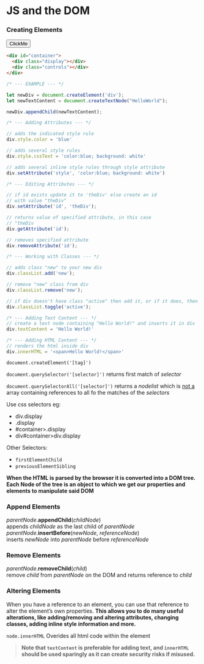 <head>
  <link 
      rel="stylesheet" 
      type="text/css" 
      media="all" 
      href="../color.css"/>
  <link 
      rel="stylesheet" 
      type="text/css" 
      media="all" 
      href="../CSS.css"/>
    <link 
      href="https://fonts.googleapis.com/css?family=Fira+Mono:500&display=swap" 
      rel="stylesheet">
    <script src="https://code.jquery.com/jquery-3.5.1.min.js" integrity="sha256-9/aliU8dGd2tb6OSsuzixeV4y/faTqgFtohetphbbj0=" crossorigin="anonymous"></script>
<style> 
</style>
</head>    

# JS and the DOM 

### Creating Elements

<div id="container">
  <div class="display"></div>
  <div class="controls"></div>
</div>
<button id="click1" class="button is-info is-outlined is-rounded is-fullwidth">ClickMe</button>

```html
<div id="container">
  <div class="display"></div>
  <div class="controls"></div>
</div>
```

```js
/* --- EXAMPLE --- */

let newDiv = document.createElement('div');
let newTextContent = document.createTextNode("HelloWorld");

newDiv.appendChild(newTextContent);

/* --- Adding Attributes --- */

// adds the indicated style rule
div.style.color = 'blue'

// adds several style rules
div.style.cssText = 'color:blue; background: white'

// adds several inline style rules through style attribute
div.setAttribute('style', 'color:blue; background: white')

/* --- Editing Attributes --- */

// if id exists update it to 'theDiv' else create an id
// with value "theDiv"
div.setAttribute('id', 'theDiv');        

// returns value of specified attribute, in this case
// "theDiv
div.getAttribute('id');                      

// removes specified attribute
div.removeAttribute('id');

/* --- Working with Classes --- */

// adds class "new" to your new div
div.classList.add('new');

// remove "new" class from div
div.classList.remove('new');

// if div doesn't have class "active" then add it, or if it does, then remove it
div.classList.toggle('active');

/* --- Adding Text Content --- */
// create a text node containing "Hello World!" and inserts it in div 
div.textContent = 'Hello World!'

/* --- Adding HTML Content --- */
// renders the html inside div
div.innerHTML = '<span>Hello World!</span>'
```

<script>
  $("#container").onClick( () => {
    //create div element
    let newDiv = document.createElement('div');
    //create textnode (node not a element)
    let newTextContent = document.createTextNode("HelloWorld");

    // new div now has a child textnode 
    newDiv.appendChild(newTextContent);

    // select the #container div
    const container = document.querySelector('#container');

    // select the first child of #container => .display
    console.dir(container.firstElementChild);
    
    // select the .controls div
    const controls = document.querySelector('.controls');
    
    // selects the prior sibling => .display  
    console.dir(controls.previousElementSibling);                  
  })
</script>

`document.createElement('[tag]')`

`document.querySelector('[selector]')` returns first match of *selector*

`document.querySelectorAll('[selector]')` returns a *nodelist* <span class="Red"> which is <u>not a</u> array </span>containing references to all fo the matches of the *selectors*

<p class="SkyBlue">Use css selectors eg: </p>

- div.display
- .display
- #container>.display
- div#container>div.display
  
<p class="SkyBlue">Other Selectors:</p>

- `firstElementChild`
- `previousElementSibling`

**When the <span class="Orange">HTML</span> is parsed by the <span class="Orange">browser</span> it is converted into a <span class="Yellow">DOM tree</span>. Each <span class="Lime">Node</span> of the tree is an <span class="Yellow">object</span> to which we get our properties and elements to manipulate said <span class="Yellow">DOM</span>**

### <span class="RoyalBlue">Append Elements</span>


<span class="is-size-4 RoyalBlue">*parentNode*.**appendChild**(*childNode*)</span>
<br>
<span class="SteelBlue">appends *childNode* as the last child of *parentNode*</span>
<br>
<span class="is-size-4 RoyalBlue"> *parentNode*.**insertBefore**(*newNode*, *referenceNode*) </span>
<br>
<span class="SteelBlue">inserts *newNode* into *parentNode* before *referenceNode*</span>
<br>

### <span class="Crimson">Remove  Elements </span>

<span class="is-size-4 Crimson">*parentNode*.**removeChild**(*child*)</span>
<br>
<span class="Crimson">remove *child* from *parentNode* on the DOM and returns reference to *child*</span>
<br>

### Altering Elements

When you have a reference to an element, you can use that reference to alter the element’s own properties. **This allows you to do many useful alterations, like adding/removing and altering attributes, changing classes, adding inline style information and more.**

<span class="Orange"> `node.innerHTML` Overides all html code within the element</span> 

>**Note that `textContent` is preferable for adding text, and `innerHTML` should be used sparingly as it can create security risks if misused.**